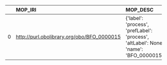 |    | MOP_IRI                                    | MOP_DESC                                                                              | VIMMP_IRI                                         | VIMMP_DESC          | VIMMP_DEF   |
|---:|:-------------------------------------------|:--------------------------------------------------------------------------------------|:--------------------------------------------------|:--------------------|:------------|
|  0 | http://purl.obolibrary.org/obo/BFO_0000015 | {'label': 'process', 'prefLabel': 'process', 'altLabel': None, 'name': 'BFO_0000015'} | https://emmc.eu/semantics/evmpo/evmpo.ttl#process | {'name': 'process'} | []          |
